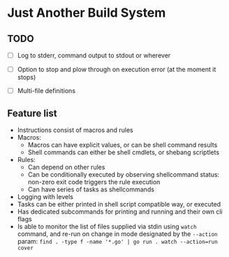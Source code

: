 Just Another Build System
=========================


TODO
----

- [ ] Log to stderr, command output to stdout or wherever
- [ ] Option to stop and plow through on execution error (at the moment it stops)
- [ ] Multi-file definitions


Feature list
------------

- Instructions consist of macros and rules
- Macros:
	- Macros can have explicit values, or can be shell command results
	- Shell commands can either be shell cmdlets, or shebang scriptlets
- Rules:
	- Can depend on other rules
	- Can be conditionally executed by observing shellcommand status: non-zero exit code triggers the rule execution
	- Can have series of tasks as shellcommands
- Logging with levels
- Tasks can be either printed in shell script compatible way, or executed
- Has dedicated subcommands for printing and running and their own cli flags
- Is able to monitor the list of files supplied via stdin using `watch` command, and re-run on change in mode designated by the `--action` param: `find . -type f -name '*.go' | go run . watch --action=run cover`
